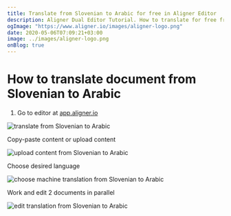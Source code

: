 ```yaml
---
title: Translate from Slovenian to Arabic for free in Aligner Editor
description: Aligner Dual Editor Tutorial. How to translate for free from Slovenian to Arabic. Aligner is multilingual document management platform. 
ogImage: "https://www.aligner.io/images/aligner-logo.png"
date: 2020-05-06T07:09:21+03:00
image: ../images/aligner-logo.png
onBlog: true
---
```


# How to translate document from Slovenian to Arabic

1. Go to editor at [app.aligner.io](https://app.aligner.io "Aligner App web page")

![translate from Slovenian to Arabic](../aligner-blank-editor.png "translate from Slovenian to Arabic")

Copy-paste content or upload content

![upload content from Slovenian to Arabic](../aligner-uploaded-document.png "upload content from Slovenian to Arabic")

Choose desired language

![choose machine translation from Slovenian to Arabic](../aligner-language-dropdown.png "choose machine translation from Slovenian to Arabic")

Work and edit 2 documents in parallel

![edit translation from Slovenian to Arabic](../aligner-double-sitded-editor.png "edit translation from Slovenian to Arabic")

